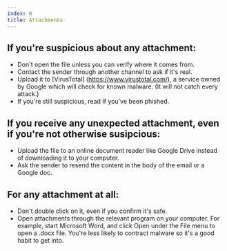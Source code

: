 ```yaml
---
index: 0
title: Attachments
---
```

## If you're suspicious about any attachment: 

* Don't open the file unless you can verify where it comes from. 
* Contact the sender through another channel to ask if it's real. 
* Upload it to [VirusTotal] (https://www.virustotal.com/), a service owned  by Google which will check for known malware. (It will not catch every attack.) 
* If you're still suspicious, read If you've been phished.

## If you receive any unexpected attachment, even if you're not otherwise susipcious: 

* Upload the file to an online document reader like Google Drive instead of downloading it to your computer. 
* Ask the sender to resend the content in the body of the email or a Google doc. 

## For any attachment at all: 

* Don't double click on it, even if you confirm it's safe. 
* Open attachments through the relevant program on your computer. For example, start Microsoft Word, and click Open under the File menu to open a .docx file. You're less likely to contract malware so it's a good habit to get into.